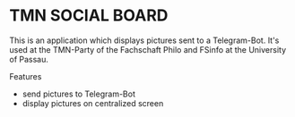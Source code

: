 # TMN SOCIAL BOARD

This is an application which displays pictures sent to a Telegram-Bot.
It's used at the TMN-Party of the Fachschaft Philo and FSinfo at the University of Passau.

Features
+ send pictures to Telegram-Bot
+ display pictures on centralized screen
